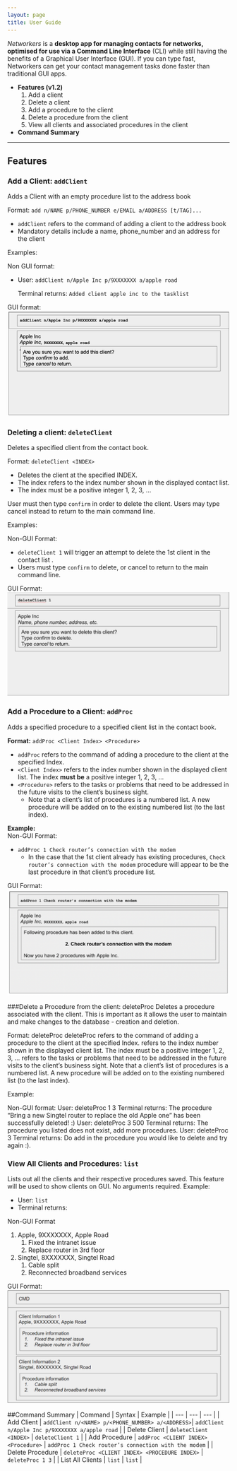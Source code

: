 ```yaml
---
layout: page
title: User Guide
---
```


*Networkers* is a **desktop app for managing contacts for networks, 
optimised for use via a Command Line Interface** (CLI) 
while still having the benefits of a Graphical User Interface (GUI). 
If you can type fast, Networkers can get your contact management tasks 
done faster than traditional GUI apps.


- **Features (v1.2)**
  1. Add a client
  2. Delete a client
  3. Add a procedure to the client
  4. Delete a procedure from the client
  5. View all clients and associated procedures in the client
- **Command Summary**




--------------------------------------------------------------------------------------------------------------------

## Features


### Add a Client: `addClient`

Adds a Client with an empty procedure list to the address book

Format: `add n/NAME p/PHONE_NUMBER e/EMAIL a/ADDRESS [t/TAG]...`
 - `addClient` refers to the command of adding a client to the address book
 - Mandatory details include a name, phone_number and an address for the client

Examples:

Non GUI format:
-  User: `addClient n/Apple Inc p/9XXXXXXX a/apple road`
   
   Terminal returns: `Added client apple inc to the tasklist`


GUI format:
    ![Ui](images/addClient.png)




### Deleting a client: `deleteClient`

Deletes a specified client from  the contact book.

Format: `deleteClient <INDEX>`

* Deletes the client at the specified INDEX.
* The index refers to the index number shown in the displayed contact list.
* The index must be a positive integer 1, 2, 3, …

User must then type `confirm` in order to delete the client. Users may type cancel instead to return to the main command line.

Examples:


Non-GUI Format:
* `deleteClient 1` will trigger an attempt to delete the 1st client in the contact list .
* Users must type `confirm` to delete, or cancel to return to the main command line.

GUI Format:
![list](images/deleteClient.png)


### Add a Procedure to a Client: `addProc`

Adds a specified procedure to a specified client list in the contact book.

**Format:** `addProc <Client Index> <Procedure>`
* `addProc` refers to the command of adding a procedure to the client at the specified Index.
* `<Client Index>` refers to the index number shown in the displayed client list. The index **must be** a positive integer 1, 2, 3, …​
* `<Procedure>` refers to the tasks or problems that need to be addressed in the future visits to the client’s business sight.
  * Note that a client’s list of procedures is a numbered list. A new procedure will be added on to the existing numbered list (to the last index).

**Example:** <br/>
Non-GUI Format:
* `addProc 1 Check router’s connection with the modem`
  * In the case that the 1st client already has existing procedures, `Check router’s connection with the modem` procedure will appear to be the last procedure in that client’s procedure list.

GUI Format:
![addProc](images/addProc.png)

###Delete a Procedure from the client: deleteProc
Deletes a procedure associated with the client. This is important as it allows the user to maintain and make changes to the database - creation and deletion.

Format: deleteProc <clientIndex> <Proc Index>
deleteProc refers to the command of adding a procedure to the client at the specified Index.
<Client Index> refers to the index number shown in the displayed client list. The index must be a positive integer 1, 2, 3, …​
<Procedure> refers to the tasks or problems that need to be addressed in the future visits to the client’s business sight.
Note that a client’s list of procedures is a numbered list. A new procedure will be added on to the existing numbered list (to the last index).

Example:

Non-GUI format:
User: deleteProc 1 3
Terminal returns: The procedure “Bring a new Singtel router to replace the old Apple one” has been successfully deleted! :)
User: deleteProc 3 500
Terminal returns: The procedure you listed does not exist, add more procedures.
User: deleteProc 3
Terminal returns: Do add in the procedure you would like to delete and try again :).

### View All Clients and Procedures: `list`

Lists out all the clients and their respective procedures saved. 
This feature will be used to show clients on GUI. No arguments required.
Example: 
- User: `list`
- Terminal returns: 

Non-GUI Format
1. Apple, 9XXXXXXX, Apple Road
    1. Fixed the intranet issue
    2. Replace router in 3rd floor
2. Singtel, 8XXXXXXX, Singtel Road
    1. Cable split
    2. Reconnected broadband services

GUI Format:
![list](images/list.png)


##Command Summary
| Command | Syntax | Example |
| --- | --- | --- |
| Add Client | `addClient n/<NAME> p/<PHONE_NUMBER> a/<ADDRESS>`| `addClient n/Apple Inc p/9XXXXXXX a/apple road` |
| Delete Client | `deleteClient <INDEX>` | `deleteClient 1` |
| Add Procedure | `addProc <CLIENT INDEX> <Procedure>` | `addProc 1 Check router’s connection with the modem` |
| Delete Procedure | `deleteProc <CLIENT INDEX> <PROCEDURE INDEX>` | `deleteProc 1 3` |
| List All Clients | `list` | `list` |
